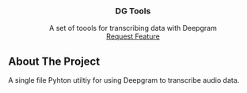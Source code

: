   <h3 align="center">DG Tools</h3>

  <p align="center">
    A set of toools for transcribing data with Deepgram
    <br />
    <a href="https://github.com/atkaibash/dg_tools/issues">Request Feature</a>
  </p>
</p>

<!-- ABOUT THE PROJECT -->
## About The Project

A single file Pyhton utiltiy for using Deepgram to transcribe audio data.